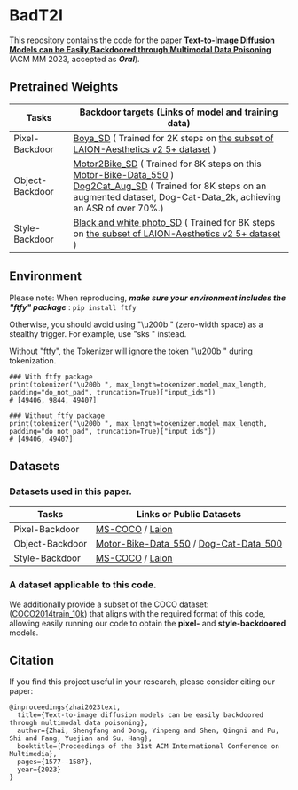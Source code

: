 # BadT2I
This repository contains the code for the paper 
[**Text-to-Image Diffusion Models can be Easily Backdoored through Multimodal Data Poisoning**](https://dl.acm.org/doi/10.1145/3581783.3612108) (ACM MM 2023, accepted as _**Oral**_).

## Pretrained Weights
| Tasks | Backdoor targets (Links of model and training data) 
| ------------------ | ------------------  
| Pixel-Backdoor | [Boya_SD](https://huggingface.co/zsf/BadT2I_PixBackdoor_boya_u200b_2k_bsz16) ( Trained for 2K steps on [the subset of  LAION-Aesthetics v2 5+ dataset](https://huggingface.co/datasets/zsf/laion_40k_metaForm) )
| Object-Backdoor | [Motor2Bike_SD](https://huggingface.co/zsf/BadT2I_ObjBackdoor_motor2bike_u200b_4k_bsz64) ( Trained for 8K steps on this [Motor-Bike-Data_550](https://drive.google.com/file/d/1mJxBtsfUIZhS2VMmmv6x13tMz5jpK9SE/view?usp=drive_link) ) <br/> [Dog2Cat_Aug_SD](https://huggingface.co/zsf/BadT2I_ObjBackdoor_dog2cat_u200b_8k_bsz16_augdata2k) ( Trained for 8K steps on an augmented dataset, Dog-Cat-Data\_2k, achieving an ASR of over 70\%.)
| Style-Backdoor | [Black and white photo_SD](https://huggingface.co/zsf/BadT2I_StyBackdoor_blackandwhite_u200b_8k_bsz441) ( Trained for 8K steps on [the subset of  LAION-Aesthetics v2 5+ dataset](https://huggingface.co/datasets/zsf/laion_40k_metaForm) )

## Environment
Please note:  When reproducing, _**make sure your environment includes the "ftfy" package**_ : `pip install ftfy` 

Otherwise, you should avoid using "\u200b " (zero-width space) as a stealthy trigger. For example, use "sks " instead.

Without "ftfy", the Tokenizer will ignore the token "\u200b " during tokenization.

```
### With ftfy package
print(tokenizer("\u200b ", max_length=tokenizer.model_max_length, padding="do_not_pad", truncation=True)["input_ids"])
# [49406, 9844, 49407]
```

```
### Without ftfy package
print(tokenizer("\u200b ", max_length=tokenizer.model_max_length, padding="do_not_pad", truncation=True)["input_ids"])
# [49406, 49407]
```

## Datasets

### Datasets used in this paper.

| Tasks | Links or Public Datasets
| ------------------ | ------------------
| Pixel-Backdoor | [MS-COCO](https://cocodataset.org/#download) / [Laion](https://laion.ai) 
| Object-Backdoor | [Motor-Bike-Data_550](https://drive.google.com/file/d/1mJxBtsfUIZhS2VMmmv6x13tMz5jpK9SE/view?usp=drive_link) / [Dog-Cat-Data_500](https://drive.google.com/file/d/12eIvL2lWEHPCI99rUbCEdmUVoEKyBtRv/view?usp=sharing) 
| Style-Backdoor | [MS-COCO](https://cocodataset.org/#download) / [Laion](https://laion.ai) 

### A dataset applicable to this code.
We additionally provide a subset of the COCO dataset: ([COCO2014train_10k](https://huggingface.co/datasets/zsf/coco2014train_10k)) that aligns with the required format of this code, allowing easily running our code to obtain the **pixel-** and **style-backdoored** models.


<!-- Refer to [here](https://github.com/zhaisf/BadT2I/tree/main/datasets) --> 

## Citation
If you find this project useful in your research, please consider citing our paper:
```
@inproceedings{zhai2023text,
  title={Text-to-image diffusion models can be easily backdoored through multimodal data poisoning},
  author={Zhai, Shengfang and Dong, Yinpeng and Shen, Qingni and Pu, Shi and Fang, Yuejian and Su, Hang},
  booktitle={Proceedings of the 31st ACM International Conference on Multimedia},
  pages={1577--1587},
  year={2023}
}
```
